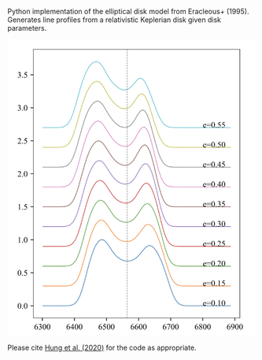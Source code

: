 Python implementation of the elliptical disk model from Eracleous+ (1995).
Generates line profiles from a relativistic Keplerian disk given disk parameters.

![elliptical_disk_ecc](https://github.com/tiarahung/elliptical_disk/blob/main/docs/elliptical_disk_ecc.png)

Please cite [Hung et al. (2020)](https://ui.adsabs.harvard.edu/abs/2020ApJ...903...31H/exportcitation) for the code as appropriate.
